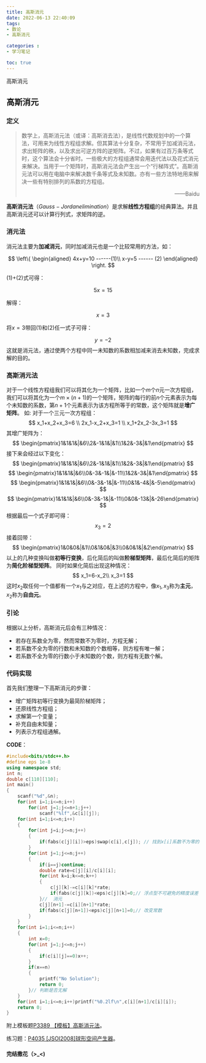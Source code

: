 ```yaml
---
title: 高斯消元
date: 2022-06-13 22:40:09
tags: 
- 数论
- 高斯消元

categories : 
- 学习笔记

toc: true
---
```



高斯消元


<!-- more -->


## 高斯消元

### 定义

> 数学上，高斯消元法（或译：高斯消去法），是线性代数规划中的一个算法，可用来为线性方程组求解。但其算法十分复杂，不常用于加减消元法，求出矩阵的秩，以及求出可逆方阵的逆矩阵。不过，如果有过百万条等式时，这个算法会十分省时。一些极大的方程组通常会用迭代法以及花式消元来解决。当用于一个矩阵时，高斯消元法会产生出一个“行梯阵式”。高斯消元法可以用在电脑中来解决数千条等式及未知数。亦有一些方法特地用来解决一些有特别排列的系数的方程组。                    <p align="right">——Baidu</p>

**高斯消元法**（$Gauss-Jordan elimination$）是求解**线性方程组**的经典算法。并且高斯消元还可以计算行列式，求矩阵的逆。


### 消元法

消元法主要为**加减消元**，同时加减消元也是一个比较常用的方法，如：

$$
\left\{
\begin{aligned}
4x+y=10  ------(1)\\
x-y=5 ------  (2)
\end{aligned}
\right.
$$

(1)+(2)式可得：

$$
5x=15
$$

解得：

$$
x=3
$$

将$x=3$带回(1)和(2)任一式子可得：

$$
y=-2
$$
这就是消元法，通过使两个方程中同一未知数的系数相加减来消去未知数，完成求解的目的。
### 高斯消元法
对于一个线性方程组我们可以将其化为一个矩阵，比如一个$m$个$n$元一次方程组，我们可以将其化为一个$m \times (n+1)$的一个矩阵，矩阵的每行的前$n$个元素表示为每个未知数的系数，第$n+1$个元素表示为该方程所等于的常数，这个矩阵就是**增广矩阵**。
如:
对于一个三元一次方程组：
$$
x_1+x_2+x_3=6 \\
2x_1-x_2+x_3=1 \\ 
x_1+2x_2-3x_3=1
$$
其增广矩阵为：
$$
\begin{pmatrix}1&1&1&|&6\\2&-1&1&|&1\\1&2&-3&|&1\end{pmatrix}
$$
接下来会经过以下变化：
$$
\begin{pmatrix}1&1&1&|&6\\2&-1&1&|&1\\1&2&-3&|&1\end{pmatrix}
$$
$$
\begin{pmatrix}1&1&1&|&6\\0&-3&-1&|&-11\\1&2&-3&|&1\end{pmatrix}
$$
$$
\begin{pmatrix}1&1&1&|&6\\0&-3&-1&|&-11\\0&1&-4&|&-5\end{pmatrix}
$$
$$
\begin{pmatrix}1&1&1&|&6\\0&-3&-1&|&-11\\0&0&-13&|&-26\end{pmatrix}
$$
根据最后一个式子即可得：
$$
x_3=2
$$
接着回带：
$$
\begin{pmatrix}1&0&0&|&1\\0&1&0&|&3\\0&0&1&|&2\end{pmatrix}
$$
以上的几种变换叫做**初等行变换**，后化简后的叫做**阶梯型矩阵**，最后化简后的矩阵为**简化阶梯型矩阵**。
同时如果化简后出现这种情况：
$$
x_1=6-x_2\\
x_3=1
$$
这时$x_2$取任何一个值都有一个$x_1$与之对应，在上述的方程中，像$x_1,x_3$称为**主元**，$x_2$称为**自由元**。
### 引论
根据以上分析，高斯消元后会有三种情况：
- 若存在系数全为零，然而常数不为零时，方程无解；
- 若系数不全为零的行数和未知数的个数相等，则方程有唯一解；
- 若系数不全为零的行数小于未知数的个数，则方程有无数个解。
### 代码实现
首先我们整理一下高斯消元的步骤：
- 增广矩阵初等行变换为最简阶梯矩阵；
- 还原线性方程组；
- 求解第一个变量；
- 补充自由未知量；
- 列表示方程组通解。

**CODE**：
~~~c++
#include<bits/stdc++.h>
#define eps 1e-8
using namespace std;
int n;
double c[110][110];
int main()
{
    scanf("%d",&n);
    for(int i=1;i<=n;i++)
        for(int j=1;j<=n+1;j++)
            scanf("%lf",&c[i][j]);
    for(int i=1;i<=n;i++)
    {
        for(int j=i;j<=n;j++)
        {
            if(fabs(c[j][i])>eps)swap(c[i],c[j]); // 找到x[i]系数不为零的方程
        }
        for(int j=1;j<=n;j++)
        {
        	if(i==j)continue;
            double rate=c[j][i]/c[i][i];
            for(int k=i;k<=n;k++)
            {
                c[j][k]-=c[i][k]*rate;
                if(fabs(c[j][k])<eps)c[j][k]=0;// 浮点型不可避免的精度误差
            }//  消元
            c[j][n+1]-=c[i][n+1]*rate;
            if(fabs(c[j][n+1])<eps)c[j][n+1]=0;// 改变常数
        }
    }
    for(int i=1;i<=n;i++)
    {
    	int x=0;
    	for(int j=1;j<=n;j++)
    	{
    		if(c[i][j]==0)x++;
		}
		if(x==n)
		{
			printf("No Solution");
			return 0;
		}// 判断是否无解
	}
    for(int i=1;i<=n;i++)printf("%0.2lf\n",c[i][n+1]/c[i][i]);
    return 0;
}

~~~
附上模板题[P3389 【模板】高斯消元法](https://www.luogu.com.cn/problem/P3389)。

练习题：[P4035 [JSOI2008]球形空间产生器](https://www.luogu.com.cn/problem/P4035)。
#### 完结撒花（>_<)
